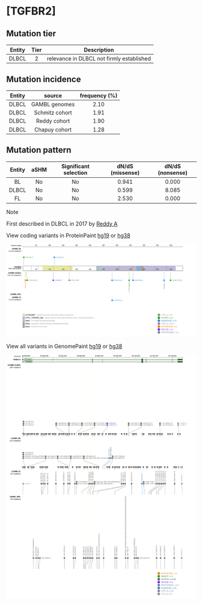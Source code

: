 # [TGFBR2]

## Mutation tier

|Entity|Tier|Description                              |
|:------:|:----:|-----------------------------------------|
|DLBCL |2   |relevance in DLBCL not firmly established|
## Mutation incidence

|Entity|source        |frequency (%)|
|:------:|:--------------:|:-------------:|
|DLBCL |GAMBL genomes |2.10         |
|DLBCL |Schmitz cohort|1.91         |
|DLBCL |Reddy cohort  |1.90         |
|DLBCL |Chapuy cohort |1.28         |

## Mutation pattern

|Entity|aSHM|Significant selection|dN/dS (missense)|dN/dS (nonsense)|
|:------:|:----:|:---------------------:|:----------------:|:----------------:|
|BL    |No  |No                   |0.941           |0.000           |
|DLBCL |No  |No                   |0.599           |8.085           |
|FL    |No  |No                   |2.530           |0.000           |


> [!NOTE]
> First described in DLBCL in 2017 by [Reddy A](https://pubmed.ncbi.nlm.nih.gov/28985567)


View coding variants in ProteinPaint [hg19](https://www.bcgsc.ca/downloads/morinlab/GAMBL/test/genes/TGFBR2_protein.html)  or [hg38](https://www.bcgsc.ca/downloads/morinlab/GAMBL/test/genes/TGFBR2_protein_hg38.html)

![image](images/proteinpaint/TGFBR2_NM_001024847.svg)

View all variants in GenomePaint [hg19](https://www.bcgsc.ca/downloads/morinlab/GAMBL/test/genes/TGFBR2.html)  or [hg38](https://www.bcgsc.ca/downloads/morinlab/GAMBL/test/genes/TGFBR2_hg38.html)

![image](images/proteinpaint/TGFBR2.svg)
